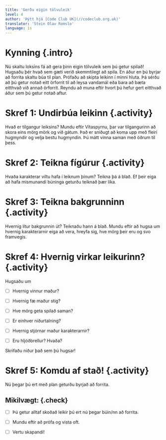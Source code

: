 ```yaml
---
title: 'Gerðu eigin tölvuleik'
level: 4
author: 'Þýtt hjá [Code Club UK](//codeclub.org.uk)'
translator: 'Stein Olav Romslo'
language: is
---
```



# Kynning {.intro}

Nú skaltu loksins fá að gera þinn eigin tölvuleik sem þú getur spilað! Hugsaðu
þér hvað sem gæti verið skemmtilegt að spila. En áður en þú byrjar að forrita
skaltu búa til plan. Prófaðu að skipta leikinn í minni hluta. Þá sérðu að þú
getur notað eitt örforrit til að leysa vandamál eða bara að bæta eitthvað við
annað örforrit. Reyndu að muna eftir hvort þú hefur gert eitthvað áður sem þú
getur notað aftur.


# Skref 1: Undirbúa leikinn {.activity}

Hvað er tilgangur leiksins? Mundu eftir Vítaspyrnu, þar var tilgangurinn að
skora eins mörg mörk og við gátum. Það er sniðugt að koma upp með fleiri
hugmyndir og velja bestu hugmyndin. Þú mátt vinna saman með öðrum til þess.


# Skref 2: Teikna fígúrur {.activity}

Hvaða karakterar viltu hafa í leiknum þínum? Teikna þá á blað. Ef þeir eiga að
hafa mismunandi búninga geturðu teiknað þær líka.


# Skref 3: Teikna bakgrunninn {.activity}

Hvernig lítur bakgrunnin út? Teiknaðu hann á blað. Mundu eftir að hugsa um
hvernig karakterarnir eiga að vera, hreyfa sig, hve mörg þeir eru og svo
framvegis.


# Skref 4: Hvernig virkar leikurinn? {.activity}

Hugsaðu um

- [ ] Hvernig vinnur maður?

- [ ] Hvernig fæ maður stig?

- [ ] Hve mörg geta spilað saman?

- [ ] Er einhver niðurtalning?

- [ ] Hvernig stjórnar maður karakterarnir?

- [ ] Eru hljóðbrellur? Hvaða?

Skrifaðu niður það sem þú hugsar!


# Skref 5: Komdu af stað! {.activity}

Nú þegar þú ert með plan geturðu byrjað að forrita.

## Mikilvægt: {.check}

- [ ] Þú getur alltaf skoðað leikir þú ert nú þegar búin/nn að forrita.

- [ ] Mundu eftir að prófa og vista oft.

- [ ] Vertu skapandi!
